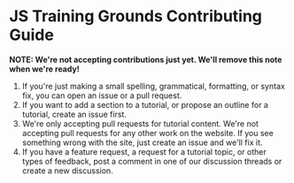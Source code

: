 # JS Training Grounds Contributing Guide

**NOTE: We're not accepting contributions just yet. We'll remove this note when we're ready!**

1. If you're just making a small spelling, grammatical, formatting, or syntax fix, you can open an issue or a pull request.
2. If you want to add a section to a tutorial, or propose an outline for a tutorial, create an issue first.
3. We're only accepting pull requests for tutorial content. We're not accepting pull requests for any other work on the website. If you see something wrong with the site, just create an issue and we'll fix it.
4. If you have a feature request, a request for a tutorial topic, or other types of feedback, post a comment in one of our discussion threads or create a new discussion.
